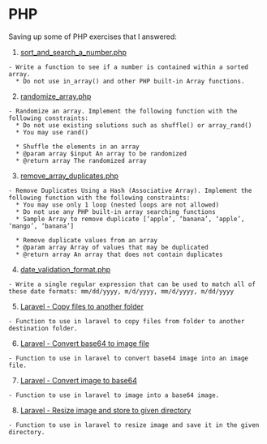 # PHP

Saving up some of PHP exercises that I answered:
  
  1. [sort_and_search_a_number.php](sort_and_search_a_number.php) 
    
    - Write a function to see if a number is contained within a sorted array.
      * Do not use in_array() and other PHP built-in Array functions.
    
  2. [randomize_array.php](randomize_array.php)
    
    - Randomize an array. Implement the following function with the following constraints:
      * Do not use existing solutions such as shuffle() or array_rand()
      * You may use rand()
      
      * Shuffle the elements in an array
      * @param array $input An array to be randomized 
      * @return array The randomized array
      
   3. [remove_array_duplicates.php](remove_array_duplicates.php)
   
    - Remove Duplicates Using a Hash (Associative Array). Implement the following function with the following constraints:
      * You may use only 1 loop (nested loops are not allowed)
      * Do not use any PHP built-in array searching functions
      * Sample Array to remove duplicate [‘apple’, ‘banana’, ‘apple’, ‘mango’, ‘banana’]
      
      * Remove duplicate values from an array
      * @param array Array of values that may be duplicated
      * @return array An array that does not contain duplicates  
      
   4. [date_validation_format.php](date_validation_format.php)
   
    - Write a single regular expression that can be used to match all of these date formats: mm/dd/yyyy, m/d/yyyy, mm/d/yyyy, m/dd/yyyy

   5. [Laravel - Copy files to another folder](LARAVEL/copy_files_to_another_folder.php)
    
    - Function to use in laravel to copy files from folder to another destination folder.

   6. [Laravel - Convert base64 to image file](LARAVEL/convert_base64_to_image.php)
    
    - Function to use in laravel to convert base64 image into an image file.

   7. [Laravel - Convert image to base64](LARAVEL/convert_image_to_base64.php)
    
    - Function to use in laravel to image into a base64 image.

   8. [Laravel - Resize image and store to given directory](LARAVEL/resize_image_and_store.php)
    
    - Function to use in laravel to resize image and save it in the given directory.

    
     